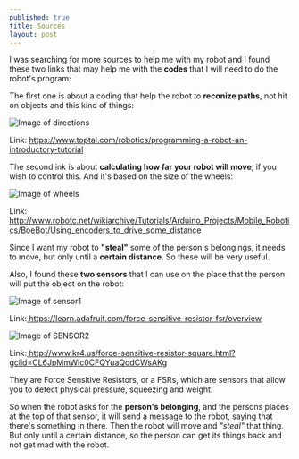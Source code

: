 ```yaml
---
published: true
title: Sources
layout: post
---
```

I was searching for more sources to help me with my robot and I found these two links that may help me with the **codes** that I will need to do the robot's program:

The first one is about a coding that help the robot to **reconize paths**, not hit on objects and this kind of things:

![Image of directions](https://assets.toptal.io/uploads/blog/image/482/toptal-blog-image-1408714218464.png)

Link: <a href="LINK" to the directional coding: >https://www.toptal.com/robotics/programming-a-robot-an-introductory-tutorial</a>

The second ink is about **calculating how far your robot will move**, if you wish to control this. And it's based on the size of the wheels:

![Image of wheels](http://s3.amazonaws.com/robotc-wiki/wiki-images/thumb/3/3e/BoeBot_Wheel_Circumference.png/800px-BoeBot_Wheel_Circumference.png)

Link: <a href="LINK" to the wheel coding>http://www.robotc.net/wikiarchive/Tutorials/Arduino_Projects/Mobile_Robotics/BoeBot/Using_encoders_to_drive_some_distance</a>

Since I want my robot to **"steal"** some of the person's belongings, it needs to move, but only until a **certain distance**. So these will be very useful.

Also, I found these **two sensors** that I can use on the place that the person will put the object on the robot:

![Image of sensor1](https://cdn-learn.adafruit.com/assets/assets/000/000/426/original/force___flex_FSR402_MED.jpg?1396762932)

Link:<a href="LINK" to the wheel coding> https://learn.adafruit.com/force-sensitive-resistor-fsr/overview</a>

![Image of SENSOR2](http://d2kmb61w1swc5t.cloudfront.net/images/09376-1.jpg)

Link:<a href="LINK" to the wheel coding> http://www.kr4.us/force-sensitive-resistor-square.html?gclid=CL6JpMmWlc0CFQYuaQodCWsAKg</a>

They are Force Sensitive Resistors, or a FSRs, which are sensors that allow you to detect physical pressure, squeezing and weight. 

So when the robot asks for the **person's belonging**, and the persons places at the top of that sensor, it will send a message to the robot, saying that there's something in there. Then the robot will move and *"steal"* that thing. But only until a certain distance, so the person can get its things back and not get mad with the robot.
